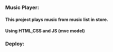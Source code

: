 ### Music Player:
#### This project plays music from music list in store.
#### Using HTML,CSS and JS (mvc model)

### Deploy:
